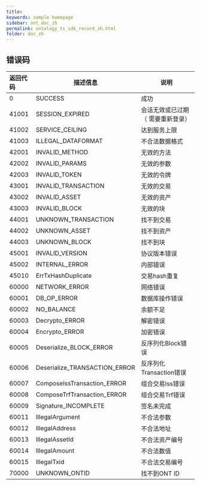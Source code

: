 ```yaml
---
title: 
keywords: sample homepage
sidebar: ont_doc_zh
permalink: ontology_ts_sdk_record_zh.html
folder: doc_zh
---
```




## 错误码

| 返回代码  | 描述信息                          | 说明                |
| :---- | ----------------------------- | ----------------- |
| 0     | SUCCESS                       | 成功                |
| 41001 | SESSION_EXPIRED               | 会话无效或已过期（ 需要重新登录） |
| 41002 | SERVICE_CEILING               | 达到服务上限            |
| 41003 | ILLEGAL_DATAFORMAT            | 不合法数据格式           |
| 42001 | INVALID_METHOD                | 无效的方法             |
| 42002 | INVALID_PARAMS                | 无效的参数             |
| 42003 | INVALID_TOKEN                 | 无效的令牌             |
| 43001 | INVALID_TRANSACTION           | 无效的交易             |
| 43002 | INVALID_ASSET                 | 无效的资产             |
| 43003 | INVALID_BLOCK                 | 无效的块              |
| 44001 | UNKNOWN_TRANSACTION           | 找不到交易             |
| 44002 | UNKNOWN_ASSET                 | 找不到资产             |
| 44003 | UNKNOWN_BLOCK                 | 找不到块              |
| 45001 | INVALID_VERSION               | 协议版本错误            |
| 45002 | INTERNAL_ERROR                | 内部错误              |
| 45010 | ErrTxHashDuplicate            | 交易hash重复          |
| 60000 | NETWORK_ERROR                 | 网络错误              |
| 60001 | DB_OP_ERROR                   | 数据库操作错误           |
| 60002 | NO_BALANCE                    | 余额不足              |
| 60003 | Decrypto_ERROR                | 解密错误              |
| 60004 | Encrypto_ERROR                | 加密错误              |
| 60005 | Deserialize_BLOCK_ERROR       | 反序列化Block错误       |
| 60006 | Deserialize_TRANSACTION_ERROR | 反序列化Transaction错误 |
| 60007 | ComposeIssTransaction_ERROR   | 组合交易Iss错误         |
| 60008 | ComposeTrfTransaction_ERROR   | 组合交易Trf错误         |
| 60009 | Signature_INCOMPLETE          | 签名未完成             |
| 60011 | IllegalArgument               | 不合法参数             |
| 60012 | IllegalAddress                | 不合法地址             |
| 60013 | IllegalAssetId                | 不合法资产编号           |
| 60014 | IllegalAmount                 | 不合法数值             |
| 60015 | IllegalTxid                   | 不合法交易编号           |
| 70000 | UNKNOWN_ONTID                 | 找不到ONT ID         |